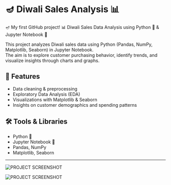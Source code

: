 # 🪔 Diwali Sales Analysis 📊

🪔 My first GitHub project! 📊 Diwali Sales Data Analysis using Python 🐍 &amp; Jupyter Notebook 📓

This project analyzes Diwali sales data using Python (Pandas, NumPy, Matplotlib, Seaborn) in Jupyter Notebook.  
The aim is to explore customer purchasing behavior, identify trends, and visualize insights through charts and graphs.  

## 🚀 Features
- Data cleaning & preprocessing
- Exploratory Data Analysis (EDA)
- Visualizations with Matplotlib & Seaborn
- Insights on customer demographics and spending patterns

## 🛠️ Tools & Libraries
- Python 🐍
- Jupyter Notebook 📓
- Pandas, NumPy
- Matplotlib, Seaborn

---


![PROJECT SCREENSHOT](https://github.com/CinePathy/Diwali-Sales-Analysis/blob/main/%7BA6A985A1-4E05-49AA-BAAE-C9EDCFB6EA17%7D.png?raw=true)

![PROJECT SCREENSHOT](https://github.com/CinePathy/Diwali-Sales-Analysis/blob/main/%7B7AA0B178-CCDF-4367-9512-AAC59B46525C%7D.png?raw=true)



